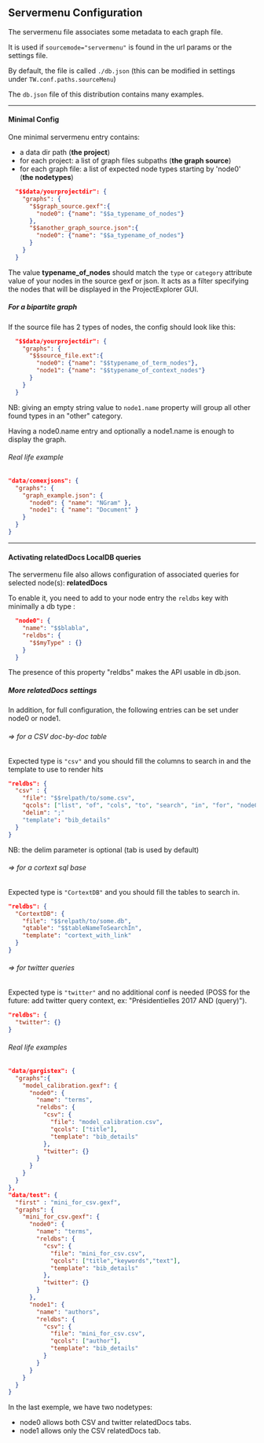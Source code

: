 ## Servermenu Configuration

The servermenu file associates some metadata to each graph file.

It is used if `sourcemode="servermenu"` is found in the url params or the settings file.

By default, the file is called `./db.json` (this can be modified in settings under `TW.conf.paths.sourceMenu`)

The `db.json` file of this distribution contains many examples.

------------------------------------------------------
#### Minimal Config

One minimal servermenu entry contains:
  - a data dir path (**the project**)
  - for each project: a list of graph files subpaths (**the graph source**)
  - for each graph file: a list of expected node types starting by 'node0' (**the nodetypes**)

```json
  "$$data/yourprojectdir": {
    "graphs": {
      "$$graph_source.gexf":{
        "node0": {"name": "$$a_typename_of_nodes"}
      },
      "$$another_graph_source.json":{
        "node0": {"name": "$$a_typename_of_nodes"}
      }
    }
  }
```
The value **typename_of_nodes** should match the `type` or `category` attribute value of your nodes in the source gexf or json. It acts as a filter specifying the nodes that will be displayed in the ProjectExplorer GUI.

##### For a bipartite graph
If the source file has 2 types of nodes, the config should look like this:
```json
  "$$data/yourprojectdir": {
    "graphs": {
      "$$source_file.ext":{
        "node0": {"name": "$$typename_of_term_nodes"},
        "node1": {"name": "$$typename_of_context_nodes"}
      }
    }
  }
```

NB: giving an empty string value to `node1.name` property will group all other found types in an "other" category.

Having a node0.name entry and optionally a node1.name is enough to display the graph.

###### Real life example
```json
"data/comexjsons": {
  "graphs": {
    "graph_example.json": {
      "node0": { "name": "NGram" },
      "node1": { "name": "Document" }
    }
  }
}
```

------------------------------------------------------
#### Activating relatedDocs LocalDB queries

The servermenu file also allows configuration of associated queries for selected node(s): **relatedDocs**

To enable it, you need to add to your node entry the `reldbs` key with minimally a db type :

```json
  "node0": {
    "name": "$$blabla",
    "reldbs": {
      "$$myType" : {}
    }
  }
```

The presence of this property "reldbs" makes the API usable in db.json.

##### More relatedDocs settings
In addition, for full configuration, the following entries can be set under node0 or node1.

###### => for a CSV doc-by-doc table
Expected type is `"csv"` and you should fill the columns to search in and the template to use to render hits
```json
"reldbs": {
  "csv" : {
    "file": "$$relpath/to/some.csv",
    "qcols": ["list", "of", "cols", "to", "search", "in", "for", "node0"],
    "delim": ";"
    "template": "bib_details"
  }
}
```
NB: the delim parameter is optional (tab is used by default)

###### => for a cortext sql base
Expected type is `"CortextDB"` and you should fill the tables to search in.
```json
"reldbs": {
  "CortextDB": {
    "file": "$$relpath/to/some.db",
    "qtable": "$$tableNameToSearchIn",
    "template": "cortext_with_link"
  }
}
```

###### => for twitter queries
Expected type is `"twitter"` and no additional conf is needed (POSS for the future: add twitter query context, ex: "Présidentielles 2017 AND (query)").
```json
"reldbs": {
  "twitter": {}
}
```

###### Real life examples
```json
"data/gargistex": {
  "graphs":{
    "model_calibration.gexf": {
      "node0": {
        "name": "terms",
        "reldbs": {
          "csv": {
            "file": "model_calibration.csv",
            "qcols": ["title"],
            "template": "bib_details"
          },
          "twitter": {}
        }
      }
    }
  }
},
"data/test": {
  "first" : "mini_for_csv.gexf",
  "graphs": {
    "mini_for_csv.gexf": {
      "node0": {
        "name": "terms",
        "reldbs": {
          "csv": {
            "file": "mini_for_csv.csv",
            "qcols": ["title","keywords","text"],
            "template": "bib_details"
          },
          "twitter": {}
        }
      },
      "node1": {
        "name": "authors",
        "reldbs": {
          "csv": {
            "file": "mini_for_csv.csv",
            "qcols": ["author"],
            "template": "bib_details"
          }
        }
      }
    }
  }
}
```

In the last exemple, we have two nodetypes:
  - node0 allows both CSV and twitter relatedDocs tabs.
  - node1 allows only the CSV relatedDocs tab.
